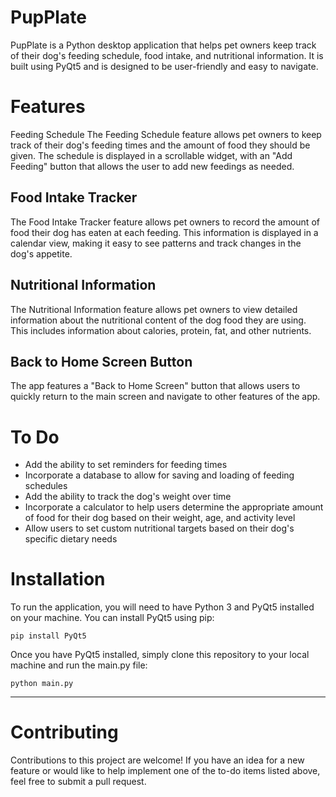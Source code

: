 # PupPlate
PupPlate is a Python desktop application that helps pet owners keep track of their dog's feeding schedule, food intake, and nutritional information. It is built using PyQt5 and is designed to be user-friendly and easy to navigate.

# Features
Feeding Schedule
The Feeding Schedule feature allows pet owners to keep track of their dog's feeding times and the amount of food they should be given. The schedule is displayed in a scrollable widget, with an "Add Feeding" button that allows the user to add new feedings as needed.

## Food Intake Tracker
The Food Intake Tracker feature allows pet owners to record the amount of food their dog has eaten at each feeding. This information is displayed in a calendar view, making it easy to see patterns and track changes in the dog's appetite.

## Nutritional Information
The Nutritional Information feature allows pet owners to view detailed information about the nutritional content of the dog food they are using. This includes information about calories, protein, fat, and other nutrients.

## Back to Home Screen Button
The app features a "Back to Home Screen" button that allows users to quickly return to the main screen and navigate to other features of the app.

# To Do
- Add the ability to set reminders for feeding times
- Incorporate a database to allow for saving and loading of feeding schedules
- Add the ability to track the dog's weight over time
- Incorporate a calculator to help users determine the appropriate amount of food for their dog based on their weight, age, and activity level
- Allow users to set custom nutritional targets based on their dog's specific dietary needs

# Installation
To run the application, you will need to have Python 3 and PyQt5 installed on your machine. You can install PyQt5 using pip:

```code
pip install PyQt5
```
Once you have PyQt5 installed, simply clone this repository to your local machine and run the main.py file:

```code
python main.py
```

---
# Contributing
Contributions to this project are welcome! If you have an idea for a new feature or would like to help implement one of the to-do items listed above, feel free to submit a pull request.
